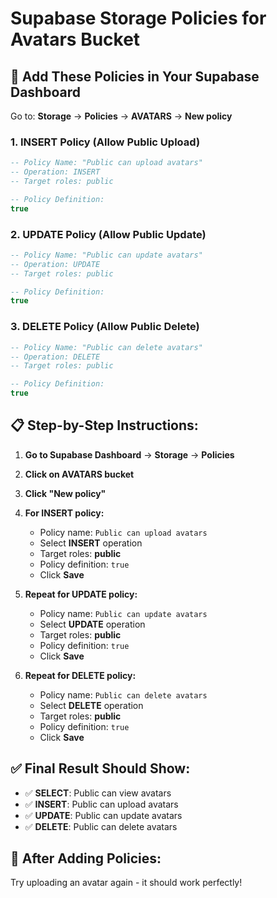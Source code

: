 # Supabase Storage Policies for Avatars Bucket

## 🎯 **Add These Policies in Your Supabase Dashboard**

Go to: **Storage** → **Policies** → **AVATARS** → **New policy**

### 1. **INSERT Policy** (Allow Public Upload)

```sql
-- Policy Name: "Public can upload avatars"
-- Operation: INSERT
-- Target roles: public

-- Policy Definition:
true
```

### 2. **UPDATE Policy** (Allow Public Update)

```sql
-- Policy Name: "Public can update avatars"
-- Operation: UPDATE
-- Target roles: public

-- Policy Definition:
true
```

### 3. **DELETE Policy** (Allow Public Delete)

```sql
-- Policy Name: "Public can delete avatars"
-- Operation: DELETE
-- Target roles: public

-- Policy Definition:
true
```

## 📋 **Step-by-Step Instructions:**

1. **Go to Supabase Dashboard** → **Storage** → **Policies**
2. **Click on AVATARS bucket**
3. **Click "New policy"**
4. **For INSERT policy:**
   - Policy name: `Public can upload avatars`
   - Select **INSERT** operation
   - Target roles: **public**
   - Policy definition: `true`
   - Click **Save**

5. **Repeat for UPDATE policy:**
   - Policy name: `Public can update avatars`
   - Select **UPDATE** operation
   - Target roles: **public**
   - Policy definition: `true`
   - Click **Save**

6. **Repeat for DELETE policy:**
   - Policy name: `Public can delete avatars`
   - Select **DELETE** operation
   - Target roles: **public**
   - Policy definition: `true`
   - Click **Save**

## ✅ **Final Result Should Show:**

- ✅ **SELECT**: Public can view avatars
- ✅ **INSERT**: Public can upload avatars
- ✅ **UPDATE**: Public can update avatars
- ✅ **DELETE**: Public can delete avatars

## 🚀 **After Adding Policies:**

Try uploading an avatar again - it should work perfectly!
